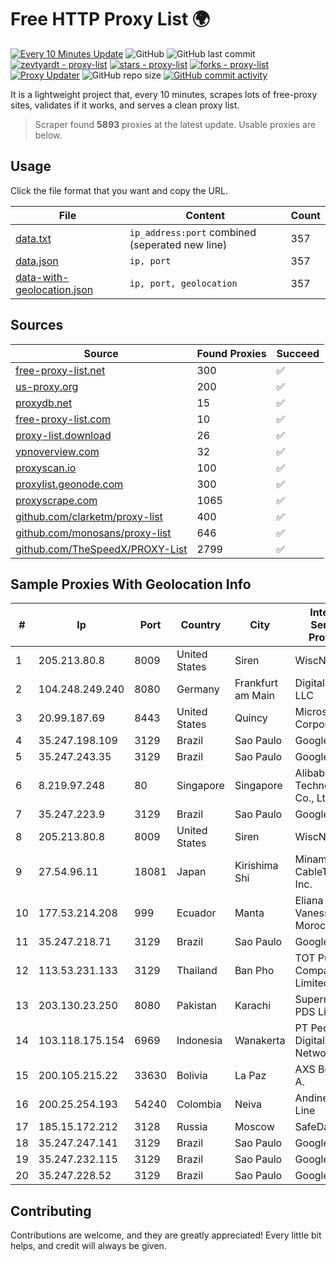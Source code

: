 
# Free HTTP Proxy List 🌍

[![Every 10 Minutes Update](https://github.com/mertguvencli/http-proxy-list/actions/workflows/main.yml/badge.svg?branch=main)](https://github.com/mertguvencli/http-proxy-list/actions/workflows/main.yml)
![GitHub](https://img.shields.io/github/license/mertguvencli/http-proxy-list)
![GitHub last commit](https://img.shields.io/github/last-commit/mertguvencli/http-proxy-list)
[![zevtyardt - proxy-list](https://img.shields.io/static/v1?label=zevtyardt&message=proxy-list&color=blue&logo=github)](https://github.com/zevtyardt/proxy-list "Go to GitHub repo")
[![stars - proxy-list](https://img.shields.io/github/stars/zevtyardt/proxy-list?style=social)](https://github.com/zevtyardt/proxy-list)
[![forks - proxy-list](https://img.shields.io/github/forks/zevtyardt/proxy-list?style=social)](https://github.com/zevtyardt/proxy-list)
[![Proxy Updater](https://github.com/zevtyardt/proxy-list/workflows/Proxy%20Updater/badge.svg)](https://github.com/zevtyardt/proxy-list/actions?query=workflow:"Proxy+Updater")
![GitHub repo size](https://img.shields.io/github/repo-size/zevtyardt/proxy-list)
[![GitHub commit activity](https://img.shields.io/github/commit-activity/m/zevtyardt/proxy-list?logo=commits)](https://github.com/zevtyardt/proxy-list/commits/main)

It is a lightweight project that, every 10 minutes, scrapes lots of free-proxy sites, validates if it works, and serves a clean proxy list.

> Scraper found **5893** proxies at the latest update. Usable proxies are below.

## Usage

Click the file format that you want and copy the URL.

|File|Content|Count|
|----|-------|-----|
|[data.txt](https://raw.githubusercontent.com/mertguvencli/http-proxy-list/main/proxy-list/data.txt)|`ip_address:port` combined (seperated new line)|357|
|[data.json](https://raw.githubusercontent.com/mertguvencli/http-proxy-list/main/proxy-list/data.json)|`ip, port`|357|
|[data-with-geolocation.json](https://raw.githubusercontent.com/mertguvencli/http-proxy-list/main/proxy-list/data-with-geolocation.json)|`ip, port, geolocation`|357|

## Sources

|Source|Found Proxies|Succeed|
|------|-------------|-------|
|[free-proxy-list.net](https://free-proxy-list.net)|300|✅|
|[us-proxy.org](https://www.us-proxy.org)|200|✅|
|[proxydb.net](http://proxydb.net)|15|✅|
|[free-proxy-list.com](https://free-proxy-list.com/?page=&port=&type%5B%5D=http&type%5B%5D=https&up_time=0&search=Search)|10|✅|
|[proxy-list.download](https://www.proxy-list.download/HTTP)|26|✅|
|[vpnoverview.com](https://vpnoverview.com/privacy/anonymous-browsing/free-proxy-servers)|32|✅|
|[proxyscan.io](https://www.proxyscan.io)|100|✅|
|[proxylist.geonode.com](https://proxylist.geonode.com/api/proxy-list?limit=300&page=1&sort_by=lastChecked&sort_type=desc&protocols=http,https)|300|✅|
|[proxyscrape.com](https://api.proxyscrape.com/v2/?request=displayproxies&protocol=http&timeout=10000&country=all&ssl=all&anonymity=all)|1065|✅|
|[github.com/clarketm/proxy-list](https://raw.githubusercontent.com/clarketm/proxy-list/master/proxy-list-raw.txt)|400|✅|
|[github.com/monosans/proxy-list](https://raw.githubusercontent.com/monosans/proxy-list/main/proxies/http.txt)|646|✅|
|[github.com/TheSpeedX/PROXY-List](https://raw.githubusercontent.com/TheSpeedX/PROXY-List/master/http.txt)|2799|✅|


## Sample Proxies With Geolocation Info

|#|Ip|Port|Country|City|Internet Service Provider|
|-|--|----|-------|----|-------------------------|
|1|205.213.80.8|8009|United States|Siren|WiscNet|
|2|104.248.249.240|8080|Germany|Frankfurt am Main|DigitalOcean, LLC|
|3|20.99.187.69|8443|United States|Quincy|Microsoft Corporation|
|4|35.247.198.109|3129|Brazil|Sao Paulo|Google LLC|
|5|35.247.243.35|3129|Brazil|Sao Paulo|Google LLC|
|6|8.219.97.248|80|Singapore|Singapore|Alibaba (US) Technology Co., Ltd.|
|7|35.247.223.9|3129|Brazil|Sao Paulo|Google LLC|
|8|205.213.80.8|8009|United States|Siren|WiscNet|
|9|27.54.96.11|18081|Japan|Kirishima Shi|Minamikyusyu CableTV Net Inc.|
|10|177.53.214.208|999|Ecuador|Manta|Eliana Vanessa Morocho Oña|
|11|35.247.218.71|3129|Brazil|Sao Paulo|Google LLC|
|12|113.53.231.133|3129|Thailand|Ban Pho|TOT Public Company Limited|
|13|203.130.23.250|8080|Pakistan|Karachi|Supernet, PDS Limited|
|14|103.118.175.154|6969|Indonesia|Wanakerta|PT Pedjoeang Digital Networks|
|15|200.105.215.22|33630|Bolivia|La Paz|AXS Bolivia S. A.|
|16|200.25.254.193|54240|Colombia|Neiva|Andinet ON Line|
|17|185.15.172.212|3128|Russia|Moscow|SafeData LLC|
|18|35.247.247.141|3129|Brazil|Sao Paulo|Google LLC|
|19|35.247.232.115|3129|Brazil|Sao Paulo|Google LLC|
|20|35.247.228.52|3129|Brazil|Sao Paulo|Google LLC|



## Contributing

Contributions are welcome, and they are greatly appreciated! Every
little bit helps, and credit will always be given.

